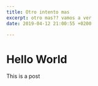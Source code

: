 ```yaml
---
title: Otro intento mas
excerpt: otro mas?? vamos a ver
date: 2019-04-12 21:00:55 +0200

---
```

# Hello World

This is a post